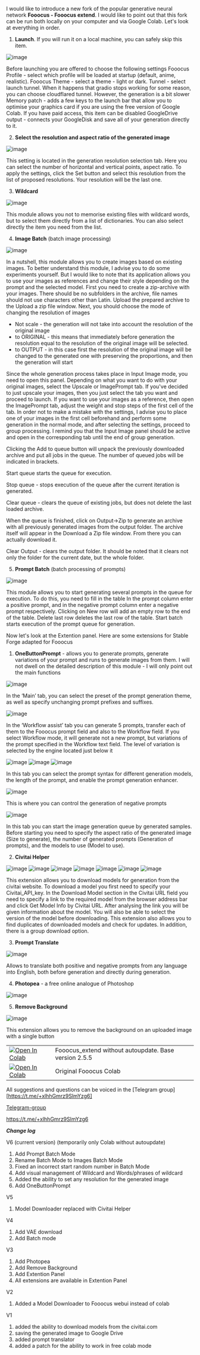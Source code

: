 I would like to introduce a new fork of the popular generative neural network **Fooocus - Fooocus extend**. 
I would like to point out that this fork can be run both locally on your computer and via Google Colab. 
Let's look at everything in order. 

1.	**Launch**. If you will run it on a local machine, you can safely skip this item.
   
![image](https://github.com/user-attachments/assets/468487b8-8d4e-454c-ba92-1c9e5b60feb7)

Before launching you are offered to choose the following settings
Fooocus Profile - select which profile will be loaded at startup (default, anime, realistic).
Fooocus Theme - select a theme - light or dark.
Tunnel - select launch tunnel. When it happens that gradio stops working for some reason, you can choose cloudflared tunnel. However, the generation is a bit slower
Memory patch - adds a few keys to the launch bar that allow you to optimise your graphics card if you are using the free version of Google Colab. If you have paid access, this item can be disabled
GoogleDrive output - connects your GoogleDisk and save all of your generation directly to it.

2.	**Select the resolution and aspect ratio of the generated image**

![image](https://github.com/user-attachments/assets/ba5ce3d4-8f36-4f64-af82-760713c44c6a)

This setting is located in the generation resolution selection tab. Here you can select the number of horizontal and vertical points, aspect ratio. To apply the settings, click the Set button and select this resolution from the list of proposed resolutions. Your resolution will be the last one.

3.  **Wildcard**

![image](https://github.com/user-attachments/assets/45a4fc1f-72f6-479a-96ea-d61b6c62333e)

This module allows you not to memorise existing files with wildcard words, but to select them directly from a list of dictionaries. You can also select directly the item you need from the list.

4.	**Image Batch** (batch image processing)

![image](https://github.com/user-attachments/assets/d7f3e8ec-1d97-4f6d-b0a7-4d7122f325e7)

  In a nutshell, this module allows you to create images based on existing images. To better understand this module, I advise you to do some experiments yourself. But I would like to note that its application allows you to use your images as references and change their style depending on the prompt and the selected model. First you need to create a zip-archive with your images. There should be no subfolders in the archive, file names should not use characters other than Latin. Upload the prepared archive to the Upload a zip file window.  Next, you should choose the mode of changing the resolution of images
- Not scale - the generation will not take into account the resolution of the original image
- to ORIGINAL - this means that immediately before generation the resolution equal to the resolution of the original image will be selected.
- to OUTPUT - in this case first the resolution of the original image will be changed to the generated one with preserving the proportions, and then the generation will start
  
Since the whole generation process takes place in Input Image mode, you need to open this panel. Depending on what you want to do with your original images, select the Upscale or ImagePrompt tab. If you've decided to just upscale your images, then you just select the tab you want and proceed to launch. If you want to use your images as a reference, then open the ImagePrompt tab, adjust the weight and stop steps of the first cell of the tab. In order not to make a mistake with the settings, I advise you to place one of your images in the first cell beforehand and perform some generation in the normal mode, and after selecting the settings, proceed to group processing. I remind you that the Input Image panel should be active and open in the corresponding tab until the end of group generation.

Clicking the Add to queue button will unpack the previously downloaded archive and put all jobs in the queue. The number of queued jobs will be indicated in brackets.

Start queue starts the queue for execution. 

Stop queue - stops execution of the queue after the current iteration is generated. 

Clear queue - clears the queue of existing jobs, but does not delete the last loaded archive.

When the queue is finished, click on Output->Zip to generate an archive with all previously generated images from the output folder. The archive itself will appear in the Download a Zip file window. From there you can actually download it.

Clear Output - clears the output folder. It should be noted that it clears not only the folder for the current date, but the whole folder.

5.	**Prompt Batch** (batch processing of prompts)

![image](https://github.com/user-attachments/assets/1c73a095-d36b-4452-baf3-a86d7667118d)

This module allows you to start generating several prompts in the queue for execution. To do this, you need to fill in the table In the prompt column enter a positive prompt, and in the negative prompt column enter a negative prompt respectively. Clicking on New row will add an empty row to the end of the table. Delete last row deletes the last row of the table. Start batch starts execution of the prompt queue for generation.

Now let's look at the Extention panel. Here are some extensions for Stable Forge adapted for Fooocus

1.	**OneButtonPrompt** - allows you to generate prompts, generate variations of your prompt and runs to generate images from them. I will not dwell on the detailed description of this module - I will only point out the main functions
   
![image](https://github.com/user-attachments/assets/43827b70-a96a-4180-b177-f0b24d566a2c)

In the ‘Main’ tab, you can select the preset of the prompt generation theme, as well as specify unchanging prompt prefixes and suffixes.

![image](https://github.com/user-attachments/assets/6e7fee1b-a1d8-493f-a518-dc60c011c0f7)

In the ‘Workflow assist’ tab you can generate 5 prompts, transfer each of them to the Fooocus prompt field and also to the Workflow field. If you select Workflow mode, it will generate not a new prompt, but variations of the prompt specified in the Workflow text field. The level of variation is selected by the engine located just below it

![image](https://github.com/user-attachments/assets/aadadc7d-2641-4f1b-9ea4-4d99b14e11bc)
![image](https://github.com/user-attachments/assets/b2048816-522e-44cc-9b65-af7af5eb2f6c)
![image](https://github.com/user-attachments/assets/d24c6c43-cd1e-460d-b9e9-e49b926064f0)

In this tab you can select the prompt syntax for different generation models, the length of the prompt, and enable the prompt generation enhancer.

![image](https://github.com/user-attachments/assets/97ab92ea-c064-453a-bf51-a0de2f4d2fdb)

This is where you can control the generation of negative prompts

![image](https://github.com/user-attachments/assets/b8d3a7e4-4377-4d87-887f-6f1e472ab8ad)

In this tab you can start the image generation queue by generated samples. Before starting you need to specify the aspect ratio of the generated image (Size to generate), the number of generated prompts (Generation of prompts), and the models to use (Model to use).

2.	**Civitai Helper**

![image](https://github.com/user-attachments/assets/01250bff-947c-4aea-ab49-3c2a9e7715ac)
![image](https://github.com/user-attachments/assets/90a67800-9351-4dc7-a3e2-1c292d1f66b1)
![image](https://github.com/user-attachments/assets/1c032293-6d51-435f-bf38-b26be5b8de9d)
![image](https://github.com/user-attachments/assets/200bc5c8-1c06-4251-b63b-9a8d03e12a60)
![image](https://github.com/user-attachments/assets/5bb8f655-40df-46b7-8cbd-86dcaf6b8f14)
![image](https://github.com/user-attachments/assets/854de34d-5614-4a32-8f78-a0bf41038478)
![image](https://github.com/user-attachments/assets/8c36f474-098c-4ee8-85dc-f681652dc4ff)

This extension allows you to download models for generation from the civitai website.  To download a model you first need to specify your Civitai_API_key. In the Download Model section in the Civitai URL field you need to specify a link to the required model from the browser address bar and click Get Model Info by Civitai URL. After analysing the link you will be given information about the model. You will also be able to select the version of the model before downloading. This extension also allows you to find duplicates of downloaded models and check for updates. In addition, there is a group download option.

3.	**Prompt Translate**

![image](https://github.com/user-attachments/assets/833a8076-dc19-4876-b195-51a55c1b95e9)

Allows to translate both positive and negative prompts from any language into English, both before generation and directly during generation.

4.	**Photopea** - a free online analogue of Photoshop

![image](https://github.com/user-attachments/assets/161007bc-d3da-4548-a53c-864580ca24e9)

5.	**Remove Background**

![image](https://github.com/user-attachments/assets/3801c52d-97fc-4953-a250-421a8a3924ca)

This extension allows you to remove the background on an uploaded image with a single button

<table>
  <tr>
    <td><a href="https://colab.research.google.com/github/shaitanzx/Fooocus_extend/blob/main/Fooocus_extend_wo_update.ipynb" rel="nofollow"><img src="https://colab.research.google.com/assets/colab-badge.svg" alt="Open In Colab" data-canonical-src="https://colab.research.google.com/assets/colab-badge.svg"></a></td><td>Fooocus_extend without autoupdate. Base version 2.5.5</td>
  </tr>
  <tr>
    <td><a href="https://colab.research.google.com/github/lllyasviel/Fooocus/blob/main/fooocus_colab.ipynb" rel="nofollow"><img src="https://colab.research.google.com/assets/colab-badge.svg" alt="Open In Colab" data-canonical-src="https://colab.research.google.com/assets/colab-badge.svg"></a></td><td>Original Fooocus Colab</td>
  </tr>
</table>

All suggestions and questions can be voiced in the [Telegram group][https://t.me/+xlhhGmrz9SlmYzg6]


[Telegram-group](sfefregrgtrgetgr)

https://t.me/+xlhhGmrz9SlmYzg6


***Change log***

V6 (current version) (temporarily only Colab without autoupdate)

1. Add Prompt Batch Mode
2. Rename Batch Mode to Images Batch Mode
3. Fixed an incorrect start random number in Batch Mode
4. Add visual management of Wildcard and Words/phrases of wildcard
5. Added the ability to set any resolution for the generated image
6. Add OneButtonPrompt

V5
1. Model Downloader replaced with Civitai Helper

V4
1. Add VAE download
2. Add Batch mode

V3
1. Add Photopea
2. Add Remove Background
3. Add Extention Panel
4. All extensions are available in Extention Panel

V2
1. Added a Model Downloader to Fooocus webui instead of colab

V1
1. added the ability to download models from the civitai.com
2. saving the generated image to Google Drive
3. added prompt translator
4. added a patch for the ability to work in free colab mode 
